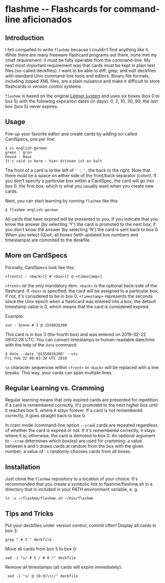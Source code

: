 # flashme -- Flashcards for command-line aficionados

## Introduction

I felt compelled to write `flashme` because I couldn't find anything like it. While there are many freeware flashcard programs out there, none met my chief requirement: it must be fully operable from the command-line. My next most important requirement was that cards must be kept in plain text files (so-called deckfiles): I want to be able to diff, grep, and edit deckfiles with standard Unix command-line tools and editors. Binary file formats, including zipped XML files, are a plain nuisance and make it difficult to store flashcards in version control systems.

`flashme` is based on the original [Leitner system](https://en.wikipedia.org/wiki/Leitner_system) and uses six boxes (box 0 to box 5) with the following expirarion dates (in days): 0, 2, 10, 30, 90; the last box (box 5) never expires.

## Usage

Fire-up your favorite editor and create cards by adding so-called CardSpecs, one per line:

```
$ vi english-german
green : grün
house : Haus
It's cold in here : hier drinnen ist es kalt
```

The front of a card is to the left of `' : '`, the back to the right. Note that there must be a space on either side of the front/back separator (colon). If you don't specify a particular box within a CardSpec, the card will go into box 0, the first box, which is what you usually want when you create new cards.

Next, you can start learning by running `flashme` like this

```
$ flashme english-german
```

All cards that have expired will be presented to you. If you indicate that you know the answer (by selecting 'Y') the card is promoted to the next box; if you don't know the answer (by selecting 'N') the card is sent back to box 0. When you select (Q)uit, all boxes (with updated box numbers and timestamps) are commited to the deskfile.

## More on CardSpecs

Formally, CardSpecs look like this:
```
<front>[ : <back>][ # <box>][ @ <timestamp>]
```
`<front>` ist the only mandatory item. `<back>` is the optional back-side of the flashcard. If `<box>` is specified, the card will be assigned to a particular box; if not, it's considered to be in box 0. `<timestamp>` represents the seconds since the Unix epoch when a flashcard was entered into a box; the default timestamp value is 0, which means that the card is considered expired.

Example:
```
sun : Sonne # 3 @ 1550826208
```
This card is in box 3 (the fourth box) and was entered on 2019-02-22 09:02:28 UTC. You can convert timestamps to human-readable date/time with the help of the `date` command:
```
$ date --date "@1550826208" --utc
Fri Feb 22 09:03:28 UTC 2019
```

`\n` character sequences within `<front>` or `<back>` will be replaced with a line breaks. This way, your cards can span multiple lines.

## Regular Learning vs. Cramming

Regular learning means that only expired cards are presented for repetition. If a card is remembered correctly, it's promoted to the next higher box until it reaches box 5, where it stays forever. If a card is not remembered correctly, it goes straight back to box 0.

In cram mode (command-line option `--cram`) cards are repeated regardless of whether the card is expired or not. If it's remembered correctly, it stays where it is; otherwise, the card is demoted to box 0. An optional argument to `--cram` determines which box(es) are used for cramming: a value between `0` and `5` draws cards at random from the box with the given number; a value of `-1` randomly chooses cards from all boxes.

## Installation

Just clone the `flashme` repository to a location of your choice. It's recommended that you create a symbolic link to flashme/flashme.sh in a directory that is included in your PATH environment variable, e. g.
```
ln -s ~/flashme/flashme.sh ~/bin/flashme
```

## Tips and Tricks

Put your deckfiles under version control, commit often!
Display all cards in box 3:
```
grep " # 3 " deckfile
```
Move all cards from box 5 to box 0:
```
sed -i "s/ # 5 / # 0 /" deckfile
```
Remove all timestamps (all cards will expire immediately):
```
 sed -i "s/ @ [0-9]\+//" deckfile
```
